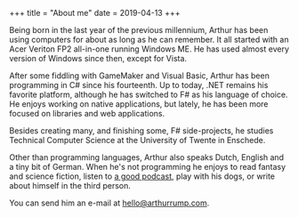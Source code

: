 +++
title = "About me"
date = 2019-04-13
+++

Being born in the last year of the previous millennium, Arthur has been using computers for about as long as he can remember. It all started with an Acer Veriton FP2 all-in-one running Windows ME. He has used almost every version of Windows since then, except for Vista.

After some fiddling with GameMaker and Visual Basic, Arthur has been programming in C# since his fourteenth. Up to today, .NET remains his favorite platform, although he has switched to F# as his language of choice. He enjoys working on native applications, but lately, he has been more focused on libraries and web applications.

Besides creating many, and finishing some, F# side-projects, he studies Technical Computer Science at the University of Twente in Enschede.

Other than programming languages, Arthur also speaks Dutch, English and a tiny bit of German. When he's not programming he enjoys to read fantasy and science fiction, listen to [a good podcast](/2017/07/10/my-favorite-podcasts), play with his dogs, or write about himself in the third person.

You can send him an e-mail at <hello@arthurrump.com>.
